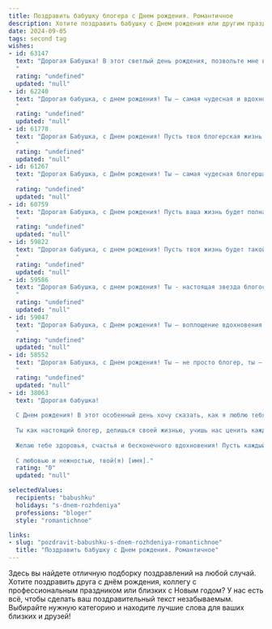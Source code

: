 ```yaml
---
title: Поздравить бабушку блогера c Днем рождения. Романтичное
description: Хотите поздравить бабушку c Днем рождения или другим праздником? Наш ИИ создаст незабываемое поздравление, а вы обязательно выделитесь среди других.  
date: 2024-09-05
tags: second tag
wishes:
- id: 63147
  text: "Дорогая Бабушка! В этот светлый день рождения, позвольте мне выразить свою безграничную любовь и восхищение твоим вдохновенным творчеством! Твой блог - это не просто слова, это частичка твоего уникального мира, который ты так щедро делишься со всеми. Желаю тебе бесконечного вдохновения, новых творческих свершений и радости, которая наполнит каждую строчку твоего блога!
  "
  rating: "undefined"
  updated: "null"
- id: 62240
  text: "Дорогая бабушка, с днем рождения! Ты – самая чудесная и вдохновляющая блогерша, которую я знаю. Твой свет, твоя мудрость и  огромное сердце – это то, что делает тебя особенной. Пусть твоя жизнь будет наполнена радостью, любовью и интересными историями, которые ты будешь делиться с миром.
  "
  rating: "undefined"
  updated: "null"
- id: 61778
  text: "Дорогая Бабушка, с Днем рождения! Пусть твоя блогерская жизнь всегда будет полна ярких событий, вдохновения и благодарных читателей. Ты – настоящая звезда, чье сердце  сияет теплом и любовью!
  "
  rating: "undefined"
  updated: "null"
- id: 61267
  text: "Дорогая Бабушка, с Днём рождения! Ты – самая чудесная блогерша, которая наполняет мир своей добротой, мудростью и  искренностью. Пусть каждый твой день будет полон любви, вдохновения и ярких моментов, как твои замечательные посты!
  "
  rating: "undefined"
  updated: "null"
- id: 60759
  text: "Дорогая Бабушка, с Днем рождения! Пусть ваша жизнь будет полна ярких моментов, как ваши блоги, и пусть ваша любовь к жизни всегда будет вдохновлять нас.  💖
  "
  rating: "undefined"
  updated: "null"
- id: 59822
  text: "Дорогая бабушка, с днем рождения! Пусть твоя жизнь будет такой же яркой и интересной, как твой блог, и пусть каждый новый день приносит новые открытия и вдохновение!
  "
  rating: "undefined"
  updated: "null"
- id: 59586
  text: "Дорогая Бабушка, с днем рождения! Ты - настоящая звезда блогосферы, вдохновляющая всех своим оптимизмом, мудростью и душевной теплотой. Пусть твоя жизнь будет полна ярких моментов, как твои записи, и пусть любовь твоей аудитории согревает тебя, как лучики солнца.
  "
  rating: "undefined"
  updated: "null"
- id: 59047
  text: "Дорогая Бабушка, с Днем рождения! Ты — воплощение вдохновения и мудрости, твой блог — источник света и тепла для всех, кто его читает. Пусть твоя жизнь будет наполнена яркими красками,  радостью и любовью, а твой талант продолжает сиять, даря миру яркие и искренние эмоции!
  "
  rating: "undefined"
  updated: "null"
- id: 58552
  text: "Дорогая Бабушка, с Днем рождения! Ты – не просто блогер, ты – творческая душа, которая дарит миру свет и добро. Пусть твои слова продолжают вдохновлять, а твоя жизнь будет наполнена счастьем, здоровьем и любовью! 🎉🎂💖
  "
  rating: "undefined"
  updated: "null"
- id: 38063
  text: "Дорогая бабушка!
  
  С Днем рождения! В этот особенный день хочу сказать, как я люблю тебя и как ты вдохновляешь меня своим светом и мудростью. Ты — наша звезда, а твои истории, наполненные теплом и любовью, всегда согревают сердца.
  
  Ты как настоящий блогер, делишься своей жизнью, учишь нас ценить каждое мгновение и находить красоту в простых вещах. Пусть твой блог всегда будет полон ярких мгновений, искренних эмоций и умиротворяющего тепла.
  
  Желаю тебе здоровья, счастья и бесконечного вдохновения! Пусть каждый новый день приносит радость, а твои мечты сбываются, как самые светлые чары.
  
  С любовью и нежностью, твой(я) [имя]."
  rating: "0"
  updated: "null"

selectedValues:
  recipients: "babushku"
  holidays: "s-dnem-rozhdeniya"
  professions: "bloger"
  style: "romantichnoe"

links:
- slug: "pozdravit-babushku-s-dnem-rozhdeniya-romantichnoe"
  title: "Поздравить бабушку c Днем рождения. Романтичное"
---
```


Здесь вы найдете отличную подборку поздравлений на любой случай. 
Хотите поздравить друга с днём рождения, коллегу с профессиональным праздником или близких с Новым годом? У нас есть всё, чтобы сделать ваш поздравительный текст незабываемым. Выбирайте нужную категорию и находите лучшие слова для ваших близких и друзей!
